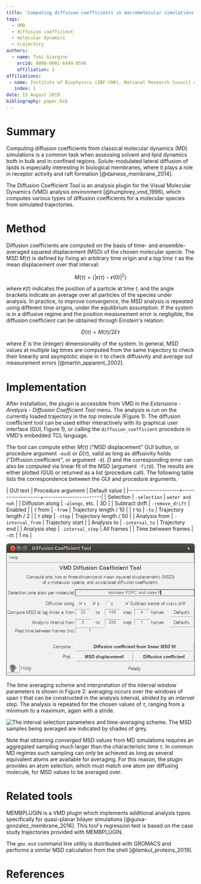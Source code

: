 ```yaml
---
title: 'Computing diffusion coefficients in macromolecular simulations: the Diffusion Coefficient Tool for VMD'
tags:
  - VMD
  - diffusion coefficient
  - molecular dynamics
  - trajectory
authors:
  - name: Toni Giorgino
    orcid: 0000-0001-6449-0596
    affiliation: 1
affiliations:
 - name: Institute of Biophysics (IBF-CNR), National Research Council of Italy
   index: 1
date: 15 August 2019
bibliography: paper.bib
---
```


# Summary

Computing diffusion coefficients from classical molecular dynamics
(MD) simulations is a common task when assessing solvent and lipid
dynamics both in bulk and in confined regions. Solute-modulated
lateral diffusion of lipids is especially interesting in biological
membranes, where it plays a role in receptor activity and raft
formation [@dainese_membrane_2014].

The Diffusion Coefficient Tool is an analysis plugin for the Visual
Molecular Dynamics (VMD) analysis environment [@humphrey_vmd_1996],
which computes various types of diffusion coefficients for a molecular
species from simulated trajectories.


# Method

Diffusion coefficients are computed on the basis of time- and
ensemble-averaged squared displacement (MSD) of the chosen molecular
specie.  The MSD $M(\tau)$ is defined by fixing an arbitrary time
origin and a *lag time* $\tau$ as the mean displacement over that
interval:

$$ M(\tau) = \langle | \mathbf r (\tau) - \mathbf r(0) |^2 \rangle $$

where $\mathbf r(t)$ indicates the position of a particle at time $t$,
and the angle brackets indicate an average over all particles of the
species under analysis. In practice, to improve convergence, the MSD
analysis is repeated using different time origins, under the
equilibrium assumption.  If the system is in a diffusive regime and
the position measurement error is negligible, the diffusion
coefficient can be obtained through Einstein's relation:

$$ D(\tau) = M(\tau) / 2E\tau $$

where $E$ is the (integer) dimensionality of the system. 
In general, MSD values at multiple lag times are computed from the
same trajectory to check their linearity and asymptotic slope in
$\tau$ to check diffusivity and average out measurement errors
[@martin_apparent_2002].




# Implementation

After installation, the plugin is accessible from VMD in the *Extensions -
Analysis - Diffusion Coefficient Tool* menu. The analysis is run on the
currently loaded trajectory in the *top* molecule (Figure 1).
The diffusion coefficient tool can be used either interactively with
its graphical user interface (GUI, Figure 1), or calling the 
`diffusion_coefficient` procedure in VMD's embedded TCL language.

The tool can compute either $M(\tau)$ ("MSD displacement" GUI button,
or procedure argument `-msd`) or $D(\tau)$, valid as long as
diffusivity holds ("Diffusion coefficient", or argument `-d`). $D$ and
the corresponding error can also be computed via linear fit of the MSD
(argument `-fitD`).  The results are either plotted (GUI) or returned as
a list (procedure call).  The following table lists the correspondence
between the GUI and procedure arguments.


| GUI text            | Procedure argument | Default value          |
|---------------------+-------------------+------------------------|
| Selection           | `-selection`      | `water and noh`        |
| Diffusion along     | `-alongx`, etc.   | 3D                     |
| Subtract drift      | `-remove_drift`   | Enabled                |
| $\tau$ from         | `-from`           | Trajectory length / 10 |
| $\tau$ to           | `-to`             | Trajectory length / 2  |
| $\tau$ step         | `-step`           | Trajectory length / 50 |
| Analysis from       | `-interval_from`  | Trajectory start       |
| Analysis to         | `-interval_to`    | Trajectory end         |
| Analysis step       | `-interval_step`  | All frames             |
| Time between frames | `-dt`             | 1 ns                   |



![The main window of Diffusion Coefficient Tool](gui.png)


The time averaging scheme and interpretation of the interval window
parameters is shown in Figure 2: averaging occurs over the windows of
span $\tau$ that can be constructed in the analysis interval, strided
by an *interval step*. The analysis is repeated for the chosen values
of $\tau$, ranging from a minimum to a maximum, again with a stride.

![The interval selection parameters and time-averaging scheme. The MSD
samples being averaged are indicated by shades of grey.](drawing.svg)

Note that obtaining *converged* MSD values from MD simulations requires
an aggregated sampling much larger than the characteristic time $\tau$.
In common MD regimes such sampling can only be achieved as long
as several equivalent atoms are available for averaging.  For this
reason, the plugin provides an atom selection, which must match one
atom per diffusing molecule, for MSD values to be averaged over.



# Related tools

MEMBPLUGIN is a VMD plugin which implements additional analysis types
specifically for quasi-planar bilayer simulations
[@guixa-gonzalez_membrane_2016]. This tool's regression test is based
on the case study trajectories provided with MEMBPLUGIN.

The `gmx msd` command line utility is distributed with GROMACS and
performs a similar MSD calculation from the shell
[@lemkul_proteins_2019].



# References
